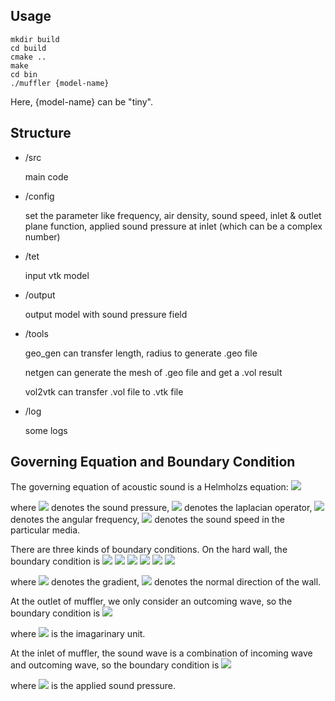 ## Usage
```
mkdir build
cd build
cmake ..
make
cd bin
./muffler {model-name}
```
Here, {model-name} can be "tiny".

## Structure
* /src

	main code

* /config

	set the parameter like frequency, air density, sound speed, inlet & outlet plane function, applied sound pressure at inlet (which can be a complex number)

* /tet

	input vtk model

* /output

	output model with sound pressure field

* /tools

	geo_gen can transfer length, radius to generate .geo file

	netgen can generate the mesh of .geo file and get a .vol result

	vol2vtk can transfer .vol file to .vtk file

* /log

	some logs

## Governing Equation and Boundary Condition

The governing equation of acoustic sound is a Helmholzs equation:
<img src="https://latex.codecogs.com/gif.latex?\bigtriangleup p - \frac{\omega^2}{c^2} p = 0"/>

where 
<img src="https://latex.codecogs.com/gif.latex?p"/> denotes the sound pressure,
<img src="https://latex.codecogs.com/gif.latex?\bigtriangleup"/> denotes the laplacian operator,
<img src="https://latex.codecogs.com/gif.latex?\omega"/> denotes the angular frequency,
<img src="https://latex.codecogs.com/gif.latex?c"/> denotes the sound speed in the particular media.

There are three kinds of boundary conditions. On the hard wall, the boundary condition is
<img src="https://latex.codecogs.com/gif.latex?\bigtriangledown"/> 
<img src="https://latex.codecogs.com/gif.latex?p"/> 
<img src="https://latex.codecogs.com/gif.latex?\cdot"/> 
<img src="https://latex.codecogs.com/gif.latex?n"/> 
<img src="https://latex.codecogs.com/gif.latex?="/> 
<img src="https://latex.codecogs.com/gif.latex?0"/>

where
<img src="https://latex.codecogs.com/gif.latex?\bigtriangledown"/> denotes the gradient,
<img src="https://latex.codecogs.com/gif.latex?n"/> denotes the normal direction of the wall.

At the outlet of muffler, we only consider an outcoming wave, so the boundary condition is
<img src="https://latex.codecogs.com/gif.latex?\bigtriangledown p \cdot n + \frac{i \omega}{c}p = 0"/>

where
<img src="https://latex.codecogs.com/gif.latex?i"/> is the imagarinary unit.

At the inlet of muffler, the sound wave is a combination of incoming wave and outcoming wave, so the boundary condition is
<img src="https://latex.codecogs.com/gif.latex?\bigtriangledown p \cdot n + \frac{i \omega}{c}p - \frac{2 i \omega}{c}p_0 = 0"/>

where
<img src="https://latex.codecogs.com/gif.latex?p_0"/> is the applied sound pressure.